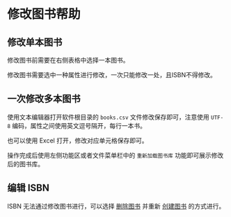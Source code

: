 # 修改图书帮助

## 修改单本图书

修改图书前需要在右侧表格中选择一本图书。

修改图书需要选中一种属性进行修改，一次只能修改一处，且ISBN不得修改。

## 一次修改多本图书

使用文本编辑器打开软件根目录的 `books.csv` 文件修改保存即可，注意使用 `UTF-8` 编码，属性之间使用英文逗号隔开，每行一本书。

也可以使用 Excel 打开，修改对应单元格保存即可。

操作完成后使用左侧功能区或者文件菜单栏中的 `重新加载图书库` 功能即可展示修改后的图书库。

## 编辑 ISBN

ISBN 无法通过修改图书进行，可以选择 [删除图书](DeletingBooks) 并重新 [创建图书](AddingBooks) 的方式进行。
